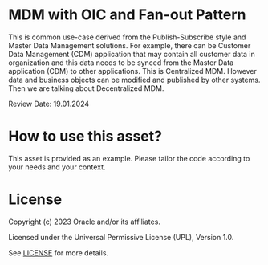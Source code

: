 # MDM with OIC and Fan-out Pattern
 
This is common use-case derived from the Publish-Subscribe style and Master Data Management solutions. For example, there can be Customer Data Management (CDM) application that may contain all customer data in organization and this data needs to be synced from the Master Data application (CDM) to other applications. This is Centralized MDM. However data and business objects can be modified and published by other systems. Then we are talking about Decentralized MDM.

Review Date: 19.01.2024

# How to use this asset?
 
This asset is provided as an example. Please tailor the code according to your needs and your context.
 
# License

Copyright (c) 2023 Oracle and/or its affiliates.

Licensed under the Universal Permissive License (UPL), Version 1.0.

See [LICENSE](https://github.com/oracle-devrel/technology-engineering/blob/main/LICENSE) for more details.
